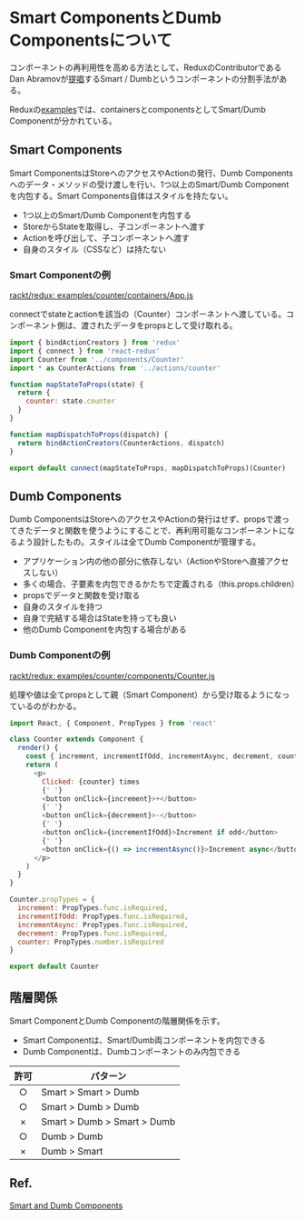 # Smart ComponentsとDumb Componentsについて

コンポーネントの再利用性を高める方法として、ReduxのContributorであるDan Abramovが[提唱](https://medium.com/@dan_abramov/smart-and-dumb-components-7ca2f9a7c7d0#.9jnqrkmey)するSmart / Dumbというコンポーネントの分割手法がある。

Reduxの[examples](https://github.com/rackt/redux/tree/master/examples)では、containersとcomponentsとしてSmart/Dumb Componentが分かれている。


## Smart Components

Smart ComponentsはStoreへのアクセスやActionの発行、Dumb Componentsへのデータ・メソッドの受け渡しを行い、1つ以上のSmart/Dumb Componentを内包する。Smart Components自体はスタイルを持たない。

- 1つ以上のSmart/Dumb Componentを内包する
- StoreからStateを取得し、子コンポーネントへ渡す
- Actionを呼び出して、子コンポーネントへ渡す
- 自身のスタイル（CSSなど）は持たない

### Smart Componentの例

[rackt/redux: examples/counter/containers/App.js](https://github.com/rackt/redux/blob/master/examples/counter/containers/App.js)

connectでstateとactionを該当の（Counter）コンポーネントへ渡している。コンポーネント側は、渡されたデータをpropsとして受け取れる。

```js
import { bindActionCreators } from 'redux'
import { connect } from 'react-redux'
import Counter from '../components/Counter'
import * as CounterActions from '../actions/counter'

function mapStateToProps(state) {
  return {
    counter: state.counter
  }
}

function mapDispatchToProps(dispatch) {
  return bindActionCreators(CounterActions, dispatch)
}

export default connect(mapStateToProps, mapDispatchToProps)(Counter)
```


## Dumb Components

Dumb ComponentsはStoreへのアクセスやActionの発行はせず、propsで渡ってきたデータと関数を使うようにすることで、再利用可能なコンポーネントになるよう設計したもの。スタイルは全てDumb Componentが管理する。

- アプリケーション内の他の部分に依存しない（ActionやStoreへ直接アクセスしない）
- 多くの場合、子要素を内包できるかたちで定義される（this.props.children）
- propsでデータと関数を受け取る
- 自身のスタイルを持つ
- 自身で完結する場合はStateを持っても良い
- 他のDumb Componentを内包する場合がある

### Dumb Componentの例

[rackt/redux: examples/counter/components/Counter.js](https://github.com/rackt/redux/blob/master/examples/counter/components/Counter.js)

処理や値は全てpropsとして親（Smart Component）から受け取るようになっているのがわかる。

```js
import React, { Component, PropTypes } from 'react'

class Counter extends Component {
  render() {
    const { increment, incrementIfOdd, incrementAsync, decrement, counter } = this.props
    return (
      <p>
        Clicked: {counter} times
        {' '}
        <button onClick={increment}>+</button>
        {' '}
        <button onClick={decrement}>-</button>
        {' '}
        <button onClick={incrementIfOdd}>Increment if odd</button>
        {' '}
        <button onClick={() => incrementAsync()}>Increment async</button>
      </p>
    )
  }
}

Counter.propTypes = {
  increment: PropTypes.func.isRequired,
  incrementIfOdd: PropTypes.func.isRequired,
  incrementAsync: PropTypes.func.isRequired,
  decrement: PropTypes.func.isRequired,
  counter: PropTypes.number.isRequired
}

export default Counter
```


## 階層関係

Smart ComponentとDumb Componentの階層関係を示す。

- Smart Componentは、Smart/Dumb両コンポーネントを内包できる
- Dumb Componentは、Dumbコンポーネントのみ内包できる

許可 | パターン
:---:|---
○ | Smart > Smart > Dumb
○ | Smart > Dumb > Dumb
× | Smart > Dumb > Smart > Dumb
○ | Dumb > Dumb
× | Dumb > Smart

## Ref.

[Smart and Dumb Components](https://medium.com/@dan_abramov/smart-and-dumb-components-7ca2f9a7c7d0#.9jnqrkmey)
